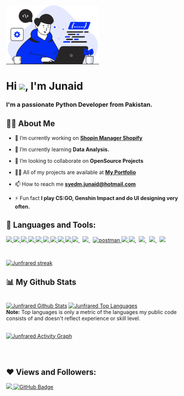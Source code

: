 <a href="#"><img width="50%" height="auto"  src="https://github.com/zawahirkashif/zawahirkashif/blob/478c1ffb7a9d0ab01c1502eb923073eae3f0cf95/images/02-512.png"/></a>

<h1 align="left">Hi <img src="https://raw.githubusercontent.com/MartinHeinz/MartinHeinz/master/wave.gif" width="30px">, I'm Junaid</h1>
<h3 align="left">I'm a passionate Python Developer from Pakistan.</h3>


## 🙋‍♂️ About Me

- 🔭 I’m currently working on **[Shopin Manager Shopify](https://github.com/zawahirkashif/Shopin-Manager-Shopify)**

- 🌱 I’m currently learning **Data Analysis.**

- 👯 I’m looking to collaborate on **OpenSource Projects**

- 👨‍💻 All of my projects are available at **[My Portfolio](https://github.com/Junfrared)**

- 📫 How to reach me **syedm.junaid@hotmail.com**

- ⚡ Fun fact **I play CS:GO, Genshin Impact and do UI designing very often.**

## 🚀 Languages and Tools:

<p align="left">
    <a href="#" target="_blank"> <img src="https://img.icons8.com/color/48/000000/powershell.png"/> </a>
    <a href="#" target="_blank"> <img src="https://img.icons8.com/color/48/000000/linux--v1.png"/> </a>
    <a href="#" target="_blank"> <img src="https://img.icons8.com/nolan/64/vb.png"/> </a>    
    <a href="#" target="_blank"> <img src="https://img.icons8.com/color/48/000000/magento.png"/> </a>   
    <a href="#" target="_blank"> <img src="https://img.icons8.com/color/48/000000/amazon-web-services.png"/> </a>   
    <a href="#" target="_blank"> <img src="https://img.icons8.com/color/48/000000/heroku.png"/> </a>   
    <a href="#" target="_blank"> <img src="https://img.icons8.com/nolan/64/php.png"/> </a> 
     <a href="#" target="_blank"> <img src="https://img.icons8.com/color/48/000000/javascript--v1.png"/> </a> 
    <a href="#" target="_blank"> <img src="https://img.icons8.com/color/48/000000/python.png"/> </a> 
    <a style="padding-right:8px;" href="#" target="_blank"> <img src="https://img.icons8.com/fluent/50/000000/mysql-logo.png"/> </a>
    <a style="padding-right:8px;" href="#" target="_blank"> <img src="https://img.icons8.com/color/48/000000/power-bi.png"/> </a>
    <a href="#" target="_blank"> <img src="https://www.vectorlogo.zone/logos/getpostman/getpostman-icon.svg" alt="postman" width="45" height="45"/> </a>   
    <a href="#" target="_blank"> <img src="https://img.icons8.com/color/48/000000/git.png"/> </a> 
    <a style="padding-right:8px;" href="#" target="_blank"> <img src="https://img.icons8.com/color/48/000000/shopify.png"/> </a>
    <a style="padding-right:8px;" href="#" target="_blank"> <img src="https://img.icons8.com/fluency/48/000000/wordpress.png"/> </a>
    <a style="padding-right:8px;" href="#" target="_blank"> <img src="https://img.icons8.com/color/48/000000/adobe-xd--v1.png"/> </a>
    <a style="padding-right:8px;" href="#" target="_blank"> <img src="https://img.icons8.com/fluency/48/000000/adobe-photoshop.png"/></a>
    
    
</p>


<br/>

<p align="left">
    <a href="https://github.com/Junfrared/github-readme-streak-stats">
        <img title="🔥 Get streak stats for your profile at git.io/streak-stats" alt="Junfrared streak" src="https://github-readme-streak-stats.herokuapp.com/?user=Junfrared&theme=black-ice&hide_border=true&stroke=0000&background=060A0CD0"/>
    </a>
</p>

## 📊 My Github Stats

  <br/>
    <a href="https://github.com/Junfrared/github-readme-stats"><img alt="Junfrared Github Stats" src="https://github-readme-stats.vercel.app/api?username=Junfrared&show_icons=true&count_private=true&theme=react&hide_border=true&bg_color=0D1117" /></a>
  <a href="https://github.com/Junfrared/github-readme-stats"><img alt="Junfrared Top Languages" src="https://github-readme-stats.vercel.app/api/top-langs/?username=Junfrared&langs_count=8&count_private=true&layout=compact&theme=react&hide_border=true&bg_color=0D1117" /></a>
  <br/>
  <b>Note:</b> Top languages is only a metric of the languages my public code consists of and doesn't reflect experience or skill level.


<br/>
<br/>

<a href="https://github.com/Junfrared/github-readme-activity-graph"><img alt="Junfrared Activity Graph" src="https://activity-graph.herokuapp.com/graph?username=Junfrared&bg_color=0D1117&color=5BCDEC&line=5BCDEC&point=FFFFFF&hide_border=true" /></a>

<br/>
<br/>

<!--
## Connect with me:
<p align="left">

<a href = "https://www.linkedin.com/in/muhammad-zawahir-kashif-a75946128/"><img src="https://img.icons8.com/fluent/48/000000/linkedin.png"/></a>
<a href = "https://twitter.com/SMZawahir1"><img src="https://img.icons8.com/fluent/48/000000/twitter.png"/></a>
<a href = "https://www.instagram.com/zawahir_kashif_/"><img src="https://img.icons8.com/fluent/48/000000/instagram-new.png"/></a>
<a href = "https://www.youtube.com/channel/UCRkBymd40iAcbzhfU5hy4Xw"><img src="https://img.icons8.com/color/48/000000/youtube-play.png"/></a>

</p>
-->
## ❤ Views and Followers:

<a href="https://github.com/Meghna-DAS/github-profile-views-counter">
    <img src="https://komarev.com/ghpvc/?username=Junfrared">
</a>
<a href="https://github.com/Junfrared?tab=followers"><img src="https://img.shields.io/github/followers/Junfrared?label=Followers&style=social" alt="GitHub Badge"></a>

